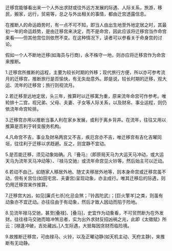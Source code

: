 迁移宫能够看出来一个人外出求财或往外远方发展的际遇、人际关系，旅游，移民，搬家，远行，贸易等，总之与外出相关的事情，都由迁宫透露信息。

在推断人的命运趋势时，有一点不可不知，即当人由出生地至外地定居之时，其最初一年的命运趋势，是由迁移宫来决定，而不是命宫，因此应该将迁移宫当作命宫来看――但其他宫位则依然不变。在这种情况下，读者可以参看关于命身宫的讨论。

假如一个人不断地迁移(如海员与行商)，永不株守一地，则亦应将迁移宫作为命宫来推断。

1.迁移宫所推断的运程，主要为较长时期的外移；现代旅行方便，所以亦可参考流月的迁移宫，推断旅行是否愉快，有无失劫意外。即是说，较长时期的迂移，观大运、流年的迁移宫；旅行则视流月。

2.若迁移至远地定居，头三年，推算时以迁移寓为重，原来流年命宫可作参考。唯轮排十二宫，视兄弟、父母、夫妻、子女等人际关系，以及财帛、事业运程，则仍依流年命宫轮排。

3.迁移宫亦用以推断当事人利在家乡发展，或利于离乡背井。在流年，往往又用以推算是否利于转变服务机构。

4.凡命宫不吉，事业及财帛两宫又不吉，疾厄宫亦不吉，唯迁移宫有吉化吉曜同垣，往往利于迁移以求趋避。反之，则宜静不宜动。

5.是否能迁移，须见动象始确。凡『叠马』（即原局天马为大运天马冲动，或大运天马为流年天马冲动等）、『禄马交驰』或流年命宫见火铃等，然后始主可以迁动。

6.若动不由己，如随家人移居外地、随丈夫移居外地等，则本身命宫或迁移宫虽不动，但有关宫位(如田宅宫、夫妻宫)呈现动象，亦主成行。唯其迁移后的际遇，则仍用迁移宫来作推算。

7.迁移宫大凶，如见[廉贞七杀]化忌会煞；『铃昌陀武』；[巨火擎羊]之类，则虽有动象亦不宜迂动。亦往往由于有动象，然后才致人因动而陷于险地。

8.见流年禄马交驰，甚至[叠禄]、[叠马]，史宜作为动象看，不可贸然断为在外发财。往往禄马交驰而暗冲煞忌者，实为出外求财反招凶祸之兆，此即《太徵赋》所云：[禄逢冲破，吉处藏凶。]人生际遇，大抵每因贪财而临险境。

9.故推断迁移宫，可由禄马、火铃，以及正曜动静(如天机主动、天府主静)，来推断有无动静。